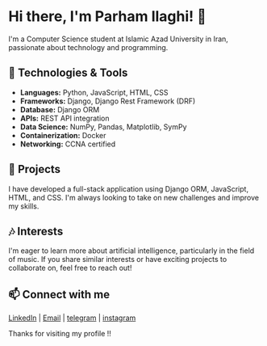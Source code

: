 # Hi there, I'm Parham Ilaghi! 👋

I'm a Computer Science student at Islamic Azad University in Iran, passionate about technology and programming.

## 🔧 Technologies & Tools
- **Languages:** Python, JavaScript, HTML, CSS
- **Frameworks:** Django, Django Rest Framework (DRF)
- **Database:** Django ORM
- **APIs:** REST API integration
- **Data Science:** NumPy, Pandas, Matplotlib, SymPy
- **Containerization:** Docker
- **Networking:** CCNA certified

## 🌟 Projects
I have developed a full-stack application using Django ORM, JavaScript, HTML, and CSS. I'm always looking to take on new challenges and improve my skills.

## 🎶 Interests
I'm eager to learn more about artificial intelligence, particularly in the field of music. If you share similar interests or have exciting projects to collaborate on, feel free to reach out!

## 📫 Connect with me
[LinkedIn](www.linkedin.com/in/parham-ilaghi) | [Email](parham.ilaghi@gmail.com) | [telegram](https://t.me/parhameee) | [instagram](https://www.instagram.com/prv.parham/) 

Thanks for visiting my profile !!
